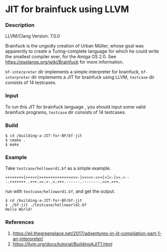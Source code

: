 # JIT for brainfuck using LLVM

### Description

LLVM/Clang Version: 7.0.0

Brainfuck is the ungodly creation of Urban Müller, whose goal was apparently to create a Turing-complete language for which he could write the smallest compiler ever, for the Amiga OS 2.0. See https://esolangs.org/wiki/Brainfuck for more information.

`bf-interpreter` dir implements a simple interpreter for brainfuck,  `bf-interpreter` dir implements a JIT for brainfuck using LLVM, `testcase`  dir consists of 14 testcases.

### Input

To run this JIT for brainfuck language , you should input some valid  brainfuck programs, `testcase`  dir consists of 14 testcases.

### Build

```shell
$ cd /building-a-JIT-for-BF/bf-jit
$ cmake .
$ make
```

### Example

Take `testcase/helloword1.bf` as a simple example.

```brainfuck
++++++++[>++++[>++>+++>+++>+<<<<-]>+>+>->>+[<]<-]>>.>---.+++++++..+++.>>.<-.<.+++.------.--------.>>+.>++.
```

run with `testcase/helloword1.bf`, and get the output.

```shell
$ cd /building-a-JIT-for-BF/bf-jit
$ ./bf-jit ./testcase/helloworld1.bf
Hello World!
```

### References

1. https://eli.thegreenplace.net/2017/adventures-in-jit-compilation-part-1-an-interpreter/
2. https://llvm.org/docs/tutorial/BuildingAJIT1.html